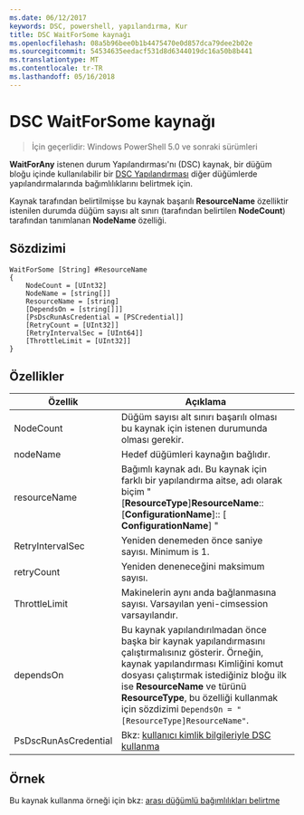 ```yaml
---
ms.date: 06/12/2017
keywords: DSC, powershell, yapılandırma, Kur
title: DSC WaitForSome kaynağı
ms.openlocfilehash: 08a5b96bee0b1b4475470e0d857dca79dee2b02e
ms.sourcegitcommit: 54534635eedacf531d8d6344019dc16a50b8b441
ms.translationtype: MT
ms.contentlocale: tr-TR
ms.lasthandoff: 05/16/2018
---
```

# <a name="dsc-waitforsome-resource"></a>DSC WaitForSome kaynağı

> İçin geçerlidir: Windows PowerShell 5.0 ve sonraki sürümleri

**WaitForAny** istenen durum Yapılandırması'nı (DSC) kaynak, bir düğüm bloğu içinde kullanılabilir bir [DSC Yapılandırması](configurations.md) diğer düğümlerde yapılandırmalarında bağımlılıklarını belirtmek için.

Kaynak tarafından belirtilmişse bu kaynak başarılı **ResourceName** özelliktir istenilen durumda düğüm sayısı alt sınırı (tarafından belirtilen **NodeCount**) tarafından tanımlanan **NodeName**  özelliği.


## <a name="syntax"></a>Sözdizimi

```
WaitForSome [String] #ResourceName
{
    NodeCount = [UInt32]
    NodeName = [string[]]
    ResourceName = [string]
    [DependsOn = [string[]]]
    [PsDscRunAsCredential = [PSCredential]]
    [RetryCount = [UInt32]]
    [RetryIntervalSec = [UInt64]]
    [ThrottleLimit = [UInt32]]
}
```

## <a name="properties"></a>Özellikler

|  Özellik  |  Açıklama   |
|---|---|
| NodeCount| Düğüm sayısı alt sınırı başarılı olması bu kaynak için istenen durumunda olması gerekir.|
| nodeName| Hedef düğümleri kaynağın bağlıdır.|
| resourceName| Bağımlı kaynak adı. Bu kaynak için farklı bir yapılandırma aitse, adı olarak biçim "[__ResourceType__]__ResourceName__:: [__ConfigurationName__]:: [ __ConfigurationName__] "|
| RetryIntervalSec| Yeniden denemeden önce saniye sayısı. Minimum is 1.|
| retryCount| Yeniden deneneceğini maksimum sayısı.|
| ThrottleLimit| Makinelerin aynı anda bağlanmasına sayısı. Varsayılan yeni-cimsession varsayılandır.|
| dependsOn | Bu kaynak yapılandırılmadan önce başka bir kaynak yapılandırmasını çalıştırmalısınız gösterir. Örneğin, kaynak yapılandırması Kimliğini komut dosyası çalıştırmak istediğiniz bloğu ilk ise __ResourceName__ ve türünü __ResourceType__, bu özelliği kullanmak için sözdizimi `DependsOn = "[ResourceType]ResourceName"`.|
| PsDscRunAsCredential | Bkz: [kullanıcı kimlik bilgileriyle DSC kullanma](https://docs.microsoft.com/powershell/dsc/runasuser) |


## <a name="example"></a>Örnek

Bu kaynak kullanma örneği için bkz: [arası düğümlü bağımlılıkları belirtme](crossNodeDependencies.md)